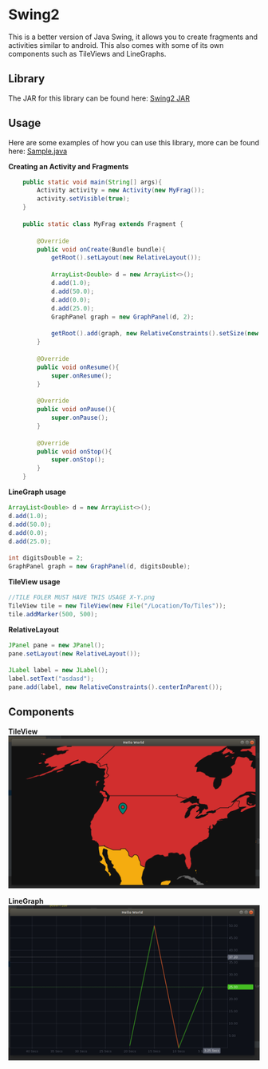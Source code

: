 Swing2
========

This is a better version of Java Swing, it allows you to create fragments and activities similar to android. This also comes with some of its own components such as TileViews and LineGraphs.

Library
-----
The JAR for this library can be found here: [Swing2 JAR](https://github.com/DrBrad/Swing2/blob/main/out/artifacts/Swing2_jar/Swing2.jar?raw=true)

Usage
-----
Here are some examples of how you can use this library, more can be found here: [Sample.java](https://github.com/DrBrad/Swing2/blob/main/src/unet/swing2/Sample.java)

**Creating an Activity and Fragments**
```Java
    public static void main(String[] args){
        Activity activity = new Activity(new MyFrag());
        activity.setVisible(true);
    }

    public static class MyFrag extends Fragment {

        @Override
        public void onCreate(Bundle bundle){
            getRoot().setLayout(new RelativeLayout());

            ArrayList<Double> d = new ArrayList<>();
            d.add(1.0);
            d.add(50.0);
            d.add(0.0);
            d.add(25.0);
            GraphPanel graph = new GraphPanel(d, 2);

            getRoot().add(graph, new RelativeConstraints().setSize(new Dimension(RelativeConstraints.MATCH_PARENT, RelativeConstraints.MATCH_PARENT)));
        }

        @Override
        public void onResume(){
            super.onResume();
        }

        @Override
        public void onPause(){
            super.onPause();
        }

        @Override
        public void onStop(){
            super.onStop();
        }
    }
```

**LineGraph usage**
```Java
ArrayList<Double> d = new ArrayList<>();
d.add(1.0);
d.add(50.0);
d.add(0.0);
d.add(25.0);

int digitsDouble = 2;
GraphPanel graph = new GraphPanel(d, digitsDouble);
```

**TileView usage**
```Java
//TILE FOLER MUST HAVE THIS USAGE X-Y.png
TileView tile = new TileView(new File("/Location/To/Tiles"));
tile.addMarker(500, 500);
```

**RelativeLayout**
```Java
JPanel pane = new JPanel();
pane.setLayout(new RelativeLayout());

JLabel label = new JLabel();
label.setText("asdasd");
pane.add(label, new RelativeConstraints().centerInParent());
```

Components
-----
**TileView**
![TileView](https://raw.githubusercontent.com/DrBrad/Swing2/main/imgs/tile-view.png)

**LineGraph**
![LineGraph](https://raw.githubusercontent.com/DrBrad/Swing2/main/imgs/line-graph.png)
